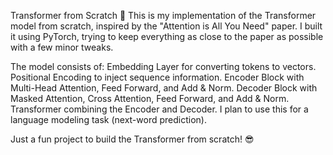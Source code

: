 Transformer from Scratch 🚀
This is my implementation of the Transformer model from scratch, inspired by the "Attention is All You Need" paper. I built it using PyTorch, trying to keep everything as close to the paper as possible with a few minor tweaks.

The model consists of:
Embedding Layer for converting tokens to vectors.
Positional Encoding to inject sequence information.
Encoder Block with Multi-Head Attention, Feed Forward, and Add & Norm.
Decoder Block with Masked Attention, Cross Attention, Feed Forward, and Add & Norm.
Transformer combining the Encoder and Decoder.
I plan to use this for a language modeling task (next-word prediction).

Just a fun project to build the Transformer from scratch! 😎
